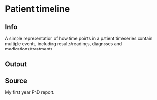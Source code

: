 # Patient timeline

## Info

A simple representation of how time points in a patient timeseries contain multiple events, including results/readings, diagnoses and medications/treatments.

## Output

## Source

My first year PhD report.
